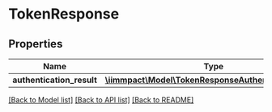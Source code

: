 # TokenResponse

## Properties
Name | Type | Description | Notes
------------ | ------------- | ------------- | -------------
**authentication_result** | [**\iimmpact\Model\TokenResponseAuthenticationResult**](TokenResponseAuthenticationResult.md) |  | [optional] 

[[Back to Model list]](../README.md#documentation-for-models) [[Back to API list]](../README.md#documentation-for-api-endpoints) [[Back to README]](../README.md)



